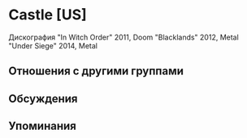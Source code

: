 # Castle [US]

Дискография
"In Witch Order" 2011, Doom
"Blacklands" 2012, Metal
"Under Siege" 2014, Metal

## Отношения с другими группами


## Обсуждения


## Упоминания

